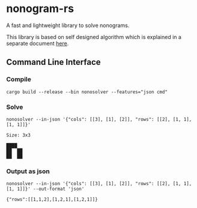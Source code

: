 # nonogram-rs
A fast and lightweight library to solve nonograms.

This library is based on self designed algorithm which is explained in a separate document [here](doc/Algorithm.md).

## Command Line Interface
### Compile
```shell
cargo build --release --bin nonosolver --features="json cmd"
```
### Solve
```shell
nonosolver --in-json '{"cols": [[3], [1], [2]], "rows": [[2], [1, 1], [1, 1]]}'
```
```
Size: 3x3

████  
██  ██
██  ██
```
### Output as json
```shell
nonosolver --in-json '{"cols": [[3], [1], [2]], "rows": [[2], [1, 1], [1, 1]]}' --out-format 'json'
```
```
{"rows":[[1,1,2],[1,2,1],[1,2,1]]}
```